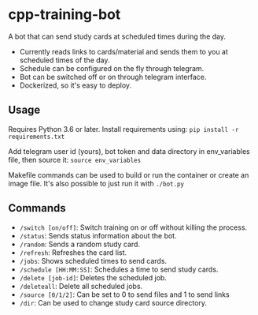 # cpp-training-bot

A bot that can send study cards at scheduled times during the day.

- Currently reads links to cards/material and sends them to you at scheduled times of the day.
- Schedule can be configured on the fly through telegram.
- Bot can be switched off or on through telegram interface.
- Dockerized, so it's easy to deploy.

## Usage

Requires Python 3.6 or later. Install requirements using:
`pip install -r requirements.txt`

Add telegram user id (yours), bot token and data directory in env_variables file, then source it:
`source env_variables`

Makefile commands can be used to build or run the container or create an image file. It's also possible to just run it with `./bot.py`

## Commands

- `/switch [on/off]`: Switch training on or off without killing the process.
- `/status`: Sends status information about the bot.
- `/random`: Sends a random study card.
- `/refresh`: Refreshes the card list.
- `/jobs`: Shows scheduled times to send cards.
- `/schedule [HH:MM:SS]`: Schedules a time to send study cards.
- `/delete [job-id]`: Deletes the scheduled job.
- `/deleteall`: Delete all scheduled jobs.
- `/source [0/1/2]`: Can be set to 0 to send files and 1 to send links
- `/dir`: Can be used to change study card source directory.




